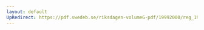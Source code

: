 ```yaml
---
layout: default
UpRedirect: https://pdf.swedeb.se/riksdagen-volumeG-pdf/19992000/reg_19992000/reg_19992000_0421.pdf
---
```

